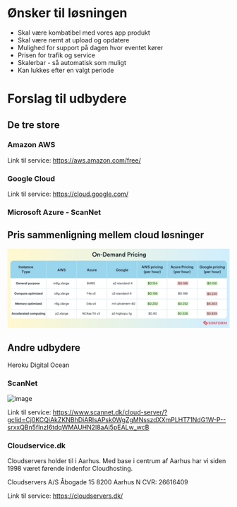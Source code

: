 # Ønsker til løsningen
* Skal være kombatibel med vores app produkt
* Skal være nemt at upload og opdatere
* Mulighed for support på dagen hvor eventet kører
* Prisen for trafik og service
* Skalerbar - så automatisk som muligt
* Kan lukkes efter en valgt periode

# Forslag til udbydere
## De tre store
### Amazon AWS
Link til service: https://aws.amazon.com/free/

### Google Cloud
Link til service: https://cloud.google.com/

### Microsoft Azure - ScanNet


## Pris sammenligning mellem cloud løsninger
<img src="image.png" />

## Andre udbydere
Heroku
Digital Ocean

### ScanNet
![image](https://user-images.githubusercontent.com/82814155/144011016-9d7750e2-0bb6-44d3-a053-f5d091cefb1a.png)

Link til service: https://www.scannet.dk/cloud-server/?gclid=Cj0KCQiAkZKNBhDiARIsAPsk0WgZgMNsszdXXmPLHT71NdG1W-P--srxxQBn5fInzI6tdqWMAUHN2l8aAi5pEALw_wcB

### Cloudservice.dk
Cloudservers holder til i Aarhus.
Med base i centrum af Aarhus har vi siden 1998 været førende indenfor Cloudhosting.

Cloudservers A/S
Åbogade 15
8200 Aarhus N
CVR: 26616409

Link til service: https://cloudservers.dk/
